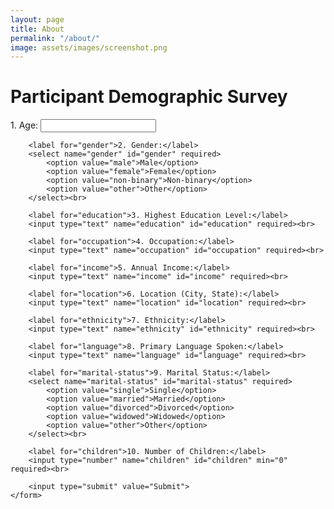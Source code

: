 ```yaml
---
layout: page
title: About
permalink: "/about/"
image: assets/images/screenshot.png
---
```


<!DOCTYPE html>
<html>
<head>
    <title>Participant Demographics</title>
</head>
<body>
    <h1>Participant Demographic Survey</h1>
    <form action="submit_demographics.php" method="post">
        <label for="age">1. Age:</label>
        <input type="text" name="age" id="age" required><br>

        <label for="gender">2. Gender:</label>
        <select name="gender" id="gender" required>
            <option value="male">Male</option>
            <option value="female">Female</option>
            <option value="non-binary">Non-binary</option>
            <option value="other">Other</option>
        </select><br>

        <label for="education">3. Highest Education Level:</label>
        <input type="text" name="education" id="education" required><br>

        <label for="occupation">4. Occupation:</label>
        <input type="text" name="occupation" id="occupation" required><br>

        <label for="income">5. Annual Income:</label>
        <input type="text" name="income" id="income" required><br>

        <label for="location">6. Location (City, State):</label>
        <input type="text" name="location" id="location" required><br>

        <label for="ethnicity">7. Ethnicity:</label>
        <input type="text" name="ethnicity" id="ethnicity" required><br>

        <label for="language">8. Primary Language Spoken:</label>
        <input type="text" name="language" id="language" required><br>

        <label for="marital-status">9. Marital Status:</label>
        <select name="marital-status" id="marital-status" required>
            <option value="single">Single</option>
            <option value="married">Married</option>
            <option value="divorced">Divorced</option>
            <option value="widowed">Widowed</option>
            <option value="other">Other</option>
        </select><br>

        <label for="children">10. Number of Children:</label>
        <input type="number" name="children" id="children" min="0" required><br>

        <input type="submit" value="Submit">
    </form>
</body>
</html>

